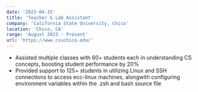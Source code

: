 ```yaml
---
date: '2023-04-15'
title: 'Teacher & Lab Assistant'
company: 'California State University, Chico'
location: 'Chico, CA'
range: 'August 2023 - Present'
url: 'https://www.csuchico.edu/'
---
```


- Assisted multiple classes with 60+ students each in understanding CS concepts, boosting student performance by 20%
- Provided support to 125+ students in utilizing Linux and SSH connections to access ecc-linux machines, alongwith configuring environment variables within the .zsh and bash source file